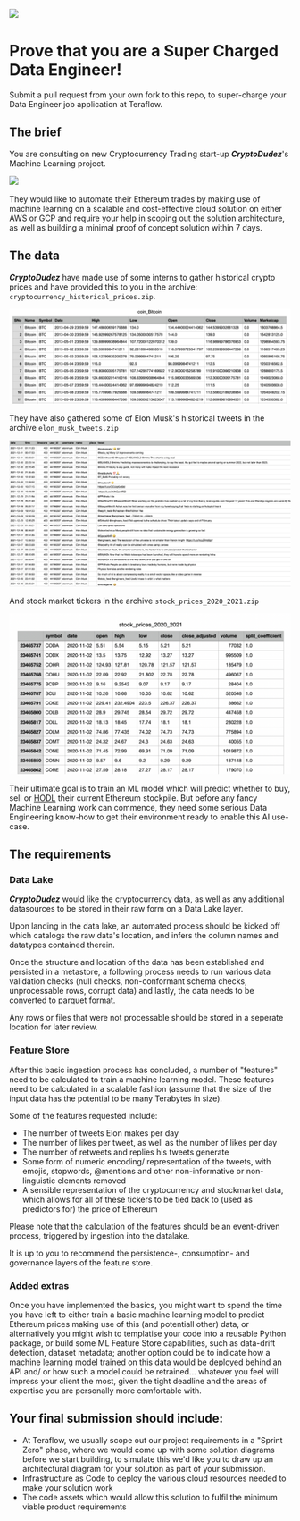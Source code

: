 ![](teraflow.webp)
# Prove that you are a Super Charged Data Engineer!

Submit a pull request from your own fork to this repo, to super-charge your Data Engineer job application at Teraflow.

## The brief

You are consulting on new Cryptocurrency Trading start-up __*CryptoDudez*__'s Machine Learning project.

![](ethereum.jpg)

They would like to automate their Ethereum trades by making use of machine learning on a scalable and cost-effective cloud solution on either AWS or GCP and require your help in scoping out the solution architecture, as well as building a minimal proof of concept solution within 7 days.

## The data

__*CryptoDudez*__ have made use of some interns to gather historical crypto prices and have provided this to you in the archive: `cryptocurrency_historical_prices.zip`. 

![](coinBitCoin.png)

They have also gathered some of Elon Musk's historical tweets in the archive `elon_musk_tweets.zip` 

![](elon.png)

And stock market tickers in the archive `stock_prices_2020_2021.zip`

![](stockprices.png)

Their ultimate goal is to train an ML model which will predict whether to buy, sell or [HODL](https://www.nerdwallet.com/article/investing/hodl-a-typo-takes-hold-as-a-sound-cryptocurrency-strategy) their current Ethereum stockpile. But before any fancy Machine Learning work can commence, they need some serious Data Engineering know-how to get their environment ready to enable this AI use-case.

## The requirements

### Data Lake

__*CryptoDudez*__ would like the cryptocurrency data, as well as any additional datasources to be stored in their raw form on a Data Lake layer.

Upon landing in the data lake, an automated process should be kicked off which catalogs the raw data's location, and infers the column names and datatypes contained therein. 

Once the structure and location of the data has been established and persisted in a metastore, a following process needs to run various data validation checks (null checks, non-conformant schema checks, unprocessable rows, corrupt data) and lastly, the data needs to be converted to parquet format. 

Any rows or files that were not processable should be stored in a seperate location for later review.

### Feature Store

After this basic ingestion process has concluded, a number of "features" need to be calculated to train a machine learning model. These features need to be calculated in a scalable fashion (assume that the size of the input data has the potential to be many Terabytes in size).

Some of the features requested include:

- The number of tweets Elon makes per day
- The number of likes per tweet, as well as the number of likes per day
- The number of retweets and replies his tweets generate
- Some form of numeric encoding/ representation of the tweets, with emojis, stopwords, @mentions and other non-informative or non-linguistic elements removed
- A sensible representation of the cryptocurrency and stockmarket data, which allows for all of these tickers to be tied back to (used as predictors for) the price of Ethereum

Please note that the calculation of the features should be an event-driven process, triggered by ingestion into the datalake.

It is up to you to recommend the persistence-, consumption- and governance layers of the feature store.

### Added extras

Once you have implemented the basics, you might want to spend the time you have left to either train a basic machine learning model to predict Ethereum prices making use of this (and potentiall other) data, or alternatively you might wish to templatise your code into a reusable Python package, or build some ML Feature Store capabilities, such as data-drift detection, dataset metadata; another option could be to indicate how a machine learning model trained on this data would be deployed behind an API and/ or how such a model could be retrained... whatever you feel will impress your client the most, given the tight deadline and the areas of expertise you are personally more comfortable with.

## Your final submission should include:

* At Teraflow, we usually scope out our project requirements in a "Sprint Zero" phase, where we would come up with some solution diagrams before we start building, to simulate this we'd like you to draw up an architectural diagram for your solution as part of your submission.
* Infrastructure as Code to deploy the various cloud resources needed to make your solution work
* The code assets which would allow this solution to fulfil the minimum viable product requirements
